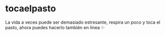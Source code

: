 # tocaelpasto
La vida a veces puede ser demasiado estresante, respira un poco y toca el pasto, ahora puedes hacerlo también en línea ✨
